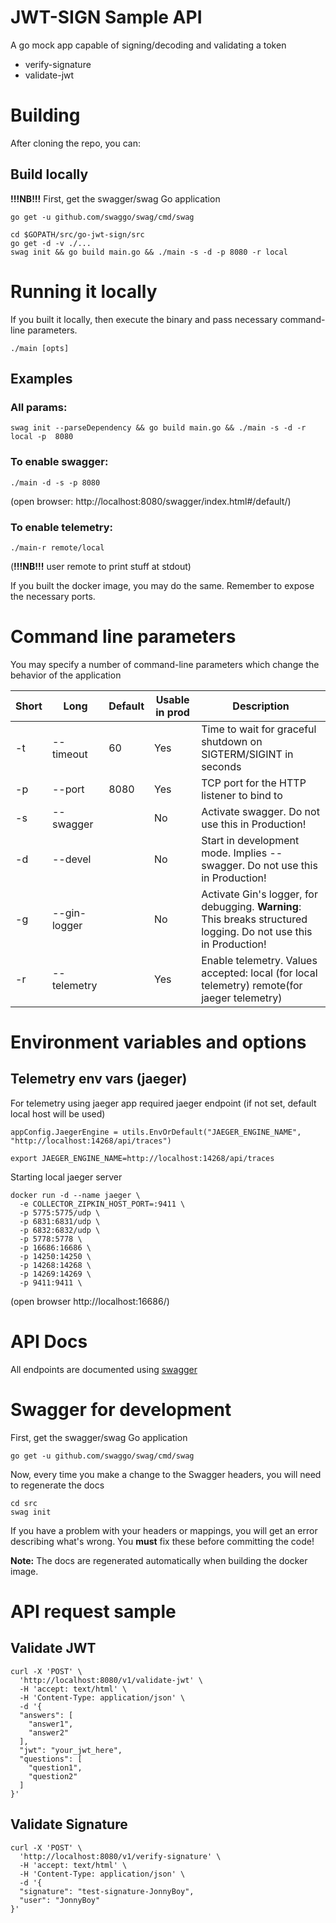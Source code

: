 # JWT-SIGN Sample API

A go mock app capable of signing/decoding and validating a token

- verify-signature
- validate-jwt

# Building

After cloning the repo, you can:

## Build locally

__!!!NB!!!__ First, get the swagger/swag Go application

```shell
go get -u github.com/swaggo/swag/cmd/swag
```

```shell
cd $GOPATH/src/go-jwt-sign/src
go get -d -v ./...
swag init && go build main.go && ./main -s -d -p 8080 -r local
```

# Running it locally

If you built it locally, then execute the binary and pass necessary command-line parameters.

```shell
./main [opts]
```

## Examples

### All params:

```shell
swag init --parseDependency && go build main.go && ./main -s -d -r local -p  8080
```

### To enable swagger:

```shell
./main -d -s -p 8080
```

(open browser: http://localhost:8080/swagger/index.html#/default/)

### To enable telemetry:

```shell
./main-r remote/local
```

(__!!!NB!!!__ user remote to print stuff at stdout)

If you built the docker image, you may do the same. Remember to expose the necessary ports.


# Command line parameters

You may specify a number of command-line parameters which change the behavior of the application

| Short | Long | Default | Usable in prod | Description |
|-----|-----|-----|-----|-----|
| -t | --timeout | 60 | Yes | Time to wait for graceful shutdown on SIGTERM/SIGINT in seconds |
| -p | --port | 8080 | Yes | TCP port for the HTTP listener to bind to |
| -s | --swagger | | No | Activate swagger. Do not use this in Production! |
| -d | --devel | | No | Start in development mode. Implies --swagger. Do not use this in Production! |
| -g | --gin-logger| | No | Activate Gin's logger, for debugging. **Warning**: This breaks structured logging. Do not use this in Production! |
| -r | --telemetry| | Yes | Enable telemetry. Values accepted: local (for local telemetry) remote(for jaeger telemetry)|


# Environment variables and options

## Telemetry env vars (jaeger)
For telemetry using jaeger app required jaeger endpoint (if not set, default local host will be used)

```
appConfig.JaegerEngine = utils.EnvOrDefault("JAEGER_ENGINE_NAME", "http://localhost:14268/api/traces")
```

```shell
export JAEGER_ENGINE_NAME=http://localhost:14268/api/traces
```

Starting local jaeger server

```shell
docker run -d --name jaeger \
  -e COLLECTOR_ZIPKIN_HOST_PORT=:9411 \
  -p 5775:5775/udp \
  -p 6831:6831/udp \
  -p 6832:6832/udp \
  -p 5778:5778 \
  -p 16686:16686 \
  -p 14250:14250 \
  -p 14268:14268 \
  -p 14269:14269 \
  -p 9411:9411 \
```

(open browser http://localhost:16686/)


# API Docs

All endpoints are documented using [swagger](http://localhost:8080/swagger/index.html)

# Swagger for development

First, get the swagger/swag Go application

```shell
go get -u github.com/swaggo/swag/cmd/swag
```

Now, every time you make a change to the Swagger headers, you will need to regenerate the docs

```shell
cd src
swag init
```

If you have a problem with your headers or mappings, you will get an error describing what's wrong. You **must** fix these before committing the code!

**Note:** The docs are regenerated automatically when building the docker image.


# API request sample

## Validate JWT

```shell
curl -X 'POST' \
  'http://localhost:8080/v1/validate-jwt' \
  -H 'accept: text/html' \
  -H 'Content-Type: application/json' \
  -d '{
  "answers": [
    "answer1",
    "answer2"
  ],
  "jwt": "your_jwt_here",
  "questions": [
    "question1",
    "question2"
  ]
}'
```

## Validate Signature

```shell
curl -X 'POST' \
  'http://localhost:8080/v1/verify-signature' \
  -H 'accept: text/html' \
  -H 'Content-Type: application/json' \
  -d '{
  "signature": "test-signature-JonnyBoy",
  "user": "JonnyBoy"
}'
```

